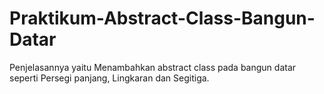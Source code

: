 # Praktikum-Abstract-Class-Bangun-Datar
Penjelasannya yaitu Menambahkan abstract class pada bangun datar seperti Persegi panjang, Lingkaran dan Segitiga.
